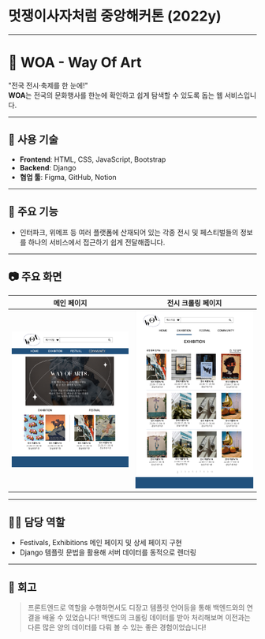 # 멋쟁이사자처럼 중앙해커톤 (2022y)

---

# 🎪 WOA - Way Of Art

"전국 전시·축제를 한 눈에!"  
**WOA**는 전국의 문화행사를 한눈에 확인하고 쉽게 탐색할 수 있도록 돕는 웹 서비스입니다.

---

## 🔧 사용 기술

- **Frontend**: HTML, CSS, JavaScript, Bootstrap
- **Backend**: Django
- **협업 툴**: Figma, GitHub, Notion

---

## 🚀 주요 기능

- 인터파크, 위메프 등 여러 플랫폼에 산재되어 있는 각종 전시 및 페스티벌들의 정보를 하나의 서비스에서 접근하기 쉽게 전달해줍니다.

---

## 📷 주요 화면

| 메인 페이지 | 전시 크롤링 페이지 |
|-----------|-----------|
| ![main](./images/main.PNG) | ![show](./images/show.PNG) | 

---

## 👩‍💻 담당 역할

- Festivals, Exhibitions 메인 페이지 및 상세 페이지 구현
- Django 템플릿 문법을 활용해 서버 데이터를 동적으로 렌더링

---

## 📝 회고

> 프론트엔드로 역할을 수행하면서도 디장고 템플릿 언어등을 통해 백엔드와의 연결을 배울 수 있었습니다!
> 백엔드의 크롤링 데이터를 받아 처리해보며 이전과는 다른 많은 양의 데이터를 다뤄 볼 수 있는 좋은 경험이었습니다! 

